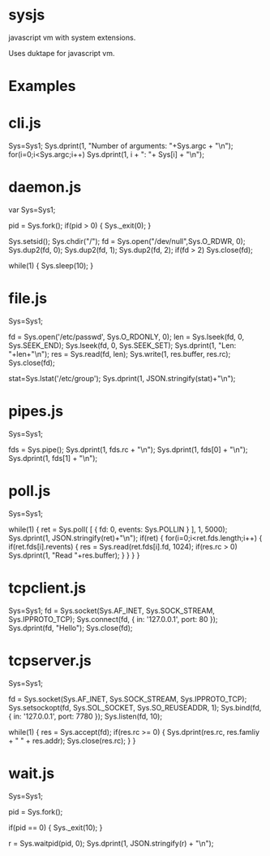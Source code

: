 sysjs
=====

javascript vm with system extensions.

Uses duktape for javascript vm.

Examples
========
cli.js
=========
Sys=Sys1;
Sys.dprint(1, "Number of arguments: "+Sys.argc + "\n");
for(i=0;i<Sys.argc;i++)
    Sys.dprint(1, i + ": "+ Sys[i] + "\n");

daemon.js
=========
var Sys=Sys1;

pid = Sys.fork();
if(pid > 0) {
    Sys._exit(0);
}

Sys.setsid();
Sys.chdir("/");
fd = Sys.open("/dev/null",Sys.O_RDWR, 0);
Sys.dup2(fd, 0);
Sys.dup2(fd, 1);
Sys.dup2(fd, 2);
if(fd > 2) Sys.close(fd);

while(1) {
    Sys.sleep(10);
}

file.js
=========
Sys=Sys1;

fd = Sys.open('/etc/passwd', Sys.O_RDONLY, 0);
len = Sys.lseek(fd, 0, Sys.SEEK_END);
Sys.lseek(fd, 0, Sys.SEEK_SET);
Sys.dprint(1, "Len: "+len+"\n");
res = Sys.read(fd, len);
Sys.write(1, res.buffer, res.rc);
Sys.close(fd);

stat=Sys.lstat('/etc/group');
Sys.dprint(1, JSON.stringify(stat)+"\n");

pipes.js
=========
Sys=Sys1;

fds = Sys.pipe();
Sys.dprint(1, fds.rc + "\n");
Sys.dprint(1, fds[0] + "\n");
Sys.dprint(1, fds[1] + "\n"); 

poll.js
=========
Sys=Sys1;

while(1) {
    ret = Sys.poll( [ { fd: 0, events: Sys.POLLIN } ], 1, 5000);
    Sys.dprint(1, JSON.stringify(ret)+"\n");
    if(ret) {
	for(i=0;i<ret.fds.length;i++) {
	    if(ret.fds[i].revents) {
		res = Sys.read(ret.fds[i].fd, 1024);
		if(res.rc > 0)
		    Sys.dprint(1, "Read "+res.buffer);
	    }
	}
    }
}

tcpclient.js
=========
Sys=Sys1;
fd = Sys.socket(Sys.AF_INET, Sys.SOCK_STREAM, Sys.IPPROTO_TCP);
Sys.connect(fd, { in: '127.0.0.1', port: 80 });
Sys.dprint(fd, "Hello");
Sys.close(fd);


tcpserver.js
=========
Sys=Sys1;

fd = Sys.socket(Sys.AF_INET, Sys.SOCK_STREAM, Sys.IPPROTO_TCP);
Sys.setsockopt(fd, Sys.SOL_SOCKET, Sys.SO_REUSEADDR, 1);
Sys.bind(fd, { in: '127.0.0.1', port: 7780 });
Sys.listen(fd, 10);

while(1) {
    res = Sys.accept(fd);
    if(res.rc >= 0) {
	Sys.dprint(res.rc, res.famliy + " " + res.addr);
	Sys.close(res.rc);
    }
}

wait.js
=========
Sys=Sys1;

pid = Sys.fork();

if(pid == 0) {
    Sys._exit(10);
}

r = Sys.waitpid(pid, 0);
Sys.dprint(1, JSON.stringify(r) + "\n");

